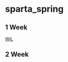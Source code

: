 # sparta_spring

## 1 Week
[WIL](https://github.com/dongsub-joung/sparta_spring/blob/main/WIL/20220801_20220807.md)

## 2 Week
